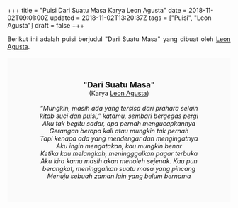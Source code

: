 +++
title = "Puisi Dari Suatu Masa Karya Leon Agusta"
date = 2018-11-02T09:01:00Z
updated = 2018-11-02T13:20:37Z
tags = ["Puisi", "Leon Agusta"]
draft = false
+++

<div dir="ltr" style="text-align: left;" trbidi="on"><div dir="ltr" style="text-align: left;" trbidi="on"><div style="text-align: justify;">Berikut ini adalah puisi berjudul "Dari Suatu Masa" yang dibuat oleh <a href="http://ensiklopedia.kemdikbud.go.id/sastra/artikel/Leon_Agusta" target="_blank">Leon Agusta</a>. </div><br /><div style="background: #FAFAFA; font-size: 14px; height: auto; margin: 0 auto; padding: 50px; text-align: center; width: auto;"><span style="font-size: 18px;"><b>"Dari Suatu Masa"</b></span><br />(Karya <a href="https://www.sekata.web.id/tags/leon-agusta" target="_blank">Leon Agusta</a>)<br /><br /><i>“Mungkin, masih ada yang tersisa dari prahara selain</i><br /><i>kitab suci dan puisi,” katamu, sembari bergegas pergi</i><br /><i>Aku tak begitu sadar, apa pernah mengucapkannya</i><br /><i>Gerangan berapa kali atau mungkin tak pernah</i><br /><i>Tapi kenapa ada yang mendengar dan mengingatnya</i><br /><i>Aku ingin mengatakan, kau mungkin benar</i><br /><i>Ketika kau melangkah, meningggalkan pagar terbuka</i><br /><i>Aku kira kamu masih akan menoleh sejenak. Kau pun</i><br /><i>berangkat, meninggalkan suatu masa yang pincang</i><br /><i>Menuju sebuah zaman lain yang belum bernama</i></div></div></div>
